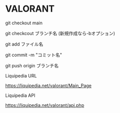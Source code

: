 # VALORANT
git checkout main

git checkcout ブランチ名 (新規作成なら-bオプション)

git add ファイル名

git commit -m "コミット名"

git push origin ブランチ名

Liquipedia URL

https://liquipedia.net/valorant/Main_Page

Liquipedia API

https://liquipedia.net/valorant/api.php
